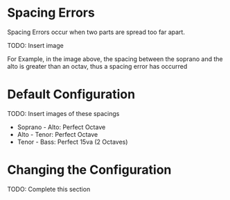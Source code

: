 # Spacing Errors
Spacing Errors occur when two parts are spread too far apart. 

TODO: Insert image

For Example, in the image above, the spacing between the soprano and the alto is greater than an octav, thus a spacing error has occurred

# Default Configuration
TODO: Insert images of these spacings
- Soprano - Alto: Perfect Octave
- Alto - Tenor: Perfect Octave
- Tenor - Bass: Perfect 15va (2 Octaves)

# Changing the Configuration
TODO: Complete this section